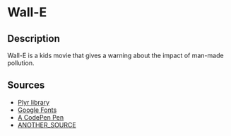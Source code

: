 # Wall-E

## Description

Wall-E is a kids movie that gives a warning about the impact of man-made pollution.

## Sources

* [Plyr library](plyr.io/)
* [Google Fonts](https://fonts.google.com/)
* [A CodePen Pen](URL_TO_PEN)
* [ANOTHER_SOURCE]()
